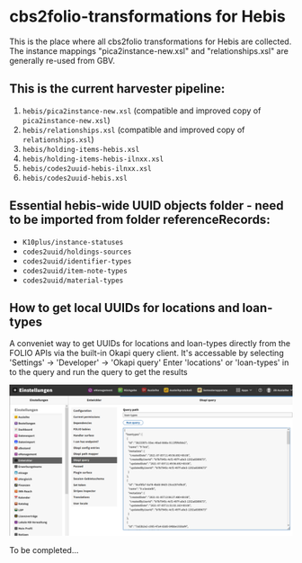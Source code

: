 # cbs2folio-transformations for Hebis

This is the place where all cbs2folio transformations for Hebis are collected. The instance
mappings "pica2instance-new.xsl" and "relationships.xsl" are generally re-used from GBV.

## This is the current harvester pipeline:

1. `hebis/pica2instance-new.xsl` (compatible and improved copy of `pica2instance-new.xsl`) 
1. `hebis/relationships.xsl` (compatible and improved copy of `relationships.xsl`) 
1. `hebis/holding-items-hebis.xsl`
1. `hebis/holding-items-hebis-ilnxx.xsl`
1. `hebis/codes2uuid-hebis-ilnxx.xsl`
1. `hebis/codes2uuid-hebis.xsl`

## Essential hebis-wide UUID objects folder - need to be imported from folder referenceRecords:

- `K10plus/instance-statuses`
- `codes2uuid/holdings-sources`
- `codes2uuid/identifier-types`
- `codes2uuid/item-note-types`
- `codes2uuid/material-types`

## How to get local UUIDs for locations and loan-types

A conveniet way to get UUIDs for locations and loan-types directly from the FOLIO APIs via the built-in Okapi query client. It's accessable by selecting 'Settings' -> 'Developer' -> 'Okapi query' Enter 'locations' or 'loan-types' in to the query and run the query to get the results

![Okapi query client](./FOLIO-OKAPI-Client.PNG)



To be completed...

